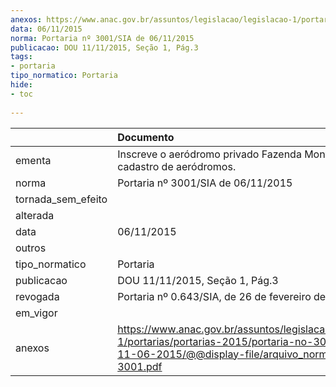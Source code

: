 ```yaml
---
anexos: https://www.anac.gov.br/assuntos/legislacao/legislacao-1/portarias/portarias-2015/portaria-no-3001-sia-de-11-06-2015/@@display-file/arquivo_norma/PA2015-3001.pdf
data: 06/11/2015
norma: Portaria nº 3001/SIA de 06/11/2015
publicacao: DOU 11/11/2015, Seção 1, Pág.3
tags:
- portaria
tipo_normatico: Portaria
hide: 
- toc 
 
---
```


|                    | Documento                                                                                                                                                         |
|:-------------------|:------------------------------------------------------------------------------------------------------------------------------------------------------------------|
| ementa             | Inscreve o aeródromo privado Fazenda Montana (BA) no cadastro de aeródromos.                                                                                      |
| norma              | Portaria nº 3001/SIA de 06/11/2015                                                                                                                                |
| tornada_sem_efeito |                                                                                                                                                                   |
| alterada           |                                                                                                                                                                   |
| data               | 06/11/2015                                                                                                                                                        |
| outros             |                                                                                                                                                                   |
| tipo_normatico     | Portaria                                                                                                                                                          |
| publicacao         | DOU 11/11/2015, Seção 1, Pág.3                                                                                                                                    |
| revogada           | Portaria nº 0.643/SIA, de 26 de fevereiro de 2019                                                                                                                 |
| em_vigor           |                                                                                                                                                                   |
| anexos             | https://www.anac.gov.br/assuntos/legislacao/legislacao-1/portarias/portarias-2015/portaria-no-3001-sia-de-11-06-2015/@@display-file/arquivo_norma/PA2015-3001.pdf |